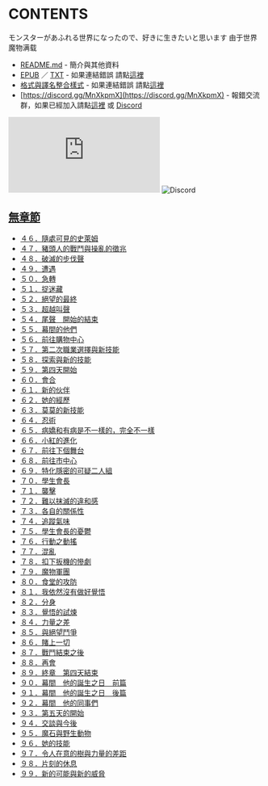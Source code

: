 # CONTENTS

モンスターがあふれる世界になったので、好きに生きたいと思います
由于世界魔物满载


- [README.md](README.md) - 簡介與其他資料
- [EPUB](https://gitlab.com/demonovel/epub-txt/blob/master/cm/%E7%94%B1%E4%BA%8E%E4%B8%96%E7%95%8C%E9%AD%94%E7%89%A9%E6%BB%A1%E8%BD%BD.epub) ／ [TXT](https://gitlab.com/demonovel/epub-txt/blob/master/cm/out/%E7%94%B1%E4%BA%8E%E4%B8%96%E7%95%8C%E9%AD%94%E7%89%A9%E6%BB%A1%E8%BD%BD.out.txt) - 如果連結錯誤 請點[這裡](https://gitlab.com/demonovel/epub-txt/tree/master)
- [格式與譯名整合樣式](https://github.com/bluelovers/node-novel/blob/master/lib/locales/%E3%83%A2%E3%83%B3%E3%82%B9%E3%82%BF%E3%83%BC%E3%81%8C%E3%81%82%E3%81%B5%E3%82%8C%E3%82%8B%E4%B8%96%E7%95%8C%E3%81%AB%E3%81%AA%E3%81%A3%E3%81%9F%E3%81%AE%E3%81%A7%E3%80%81%E5%A5%BD%E3%81%8D%E3%81%AB%E7%94%9F%E3%81%8D%E3%81%9F%E3%81%84%E3%81%A8%E6%80%9D%E3%81%84%E3%81%BE%E3%81%99.ts) - 如果連結錯誤 請點[這裡](https://github.com/bluelovers/node-novel/tree/master/lib/locales)
- [https://discord.gg/MnXkpmX](https://discord.gg/MnXkpmX) - 報錯交流群，如果已經加入請點[這裡](https://discordapp.com/channels/467794087769014273/467794088285175809) 或 [Discord](https://discordapp.com/channels/@me)


![導航目錄](https://chart.apis.google.com/chart?cht=qr&chs=150x150&chl=https://gitee.com/bluelovers/novel/blob/master/cm/モンスターがあふれる世界になったので、好きに生きたいと思います/導航目錄.md)  ![Discord](https://chart.apis.google.com/chart?cht=qr&chs=150x150&chl=https://discord.gg/MnXkpmX)




## [無章節](p0001_%E7%84%A1%E7%AB%A0%E7%AF%80)

- [４６．隨處可見的史萊姆](p0001_%E7%84%A1%E7%AB%A0%E7%AF%80/c0046_%EF%BC%94%EF%BC%96%EF%BC%8E%E9%9A%A8%E8%99%95%E5%8F%AF%E8%A6%8B%E7%9A%84%E5%8F%B2%E8%90%8A%E5%A7%86.txt)
- [４７．豬頭人的戰鬥與操亂的徵兆](p0001_%E7%84%A1%E7%AB%A0%E7%AF%80/c0047_%EF%BC%94%EF%BC%97%EF%BC%8E%E8%B1%AC%E9%A0%AD%E4%BA%BA%E7%9A%84%E6%88%B0%E9%AC%A5%E8%88%87%E6%93%8D%E4%BA%82%E7%9A%84%E5%BE%B5%E5%85%86.txt)
- [４８．破滅的步伐聲](p0001_%E7%84%A1%E7%AB%A0%E7%AF%80/c0048_%EF%BC%94%EF%BC%98%EF%BC%8E%E7%A0%B4%E6%BB%85%E7%9A%84%E6%AD%A5%E4%BC%90%E8%81%B2.txt)
- [４９．遭遇](p0001_%E7%84%A1%E7%AB%A0%E7%AF%80/c0049_%EF%BC%94%EF%BC%99%EF%BC%8E%E9%81%AD%E9%81%87.txt)
- [５０．急轉](p0001_%E7%84%A1%E7%AB%A0%E7%AF%80/c0050_%EF%BC%95%EF%BC%90%EF%BC%8E%E6%80%A5%E8%BD%89.txt)
- [５１．捉迷藏](p0001_%E7%84%A1%E7%AB%A0%E7%AF%80/c0051_%EF%BC%95%EF%BC%91%EF%BC%8E%E6%8D%89%E8%BF%B7%E8%97%8F.txt)
- [５２．絕望的最終](p0001_%E7%84%A1%E7%AB%A0%E7%AF%80/c0052_%EF%BC%95%EF%BC%92%EF%BC%8E%E7%B5%95%E6%9C%9B%E7%9A%84%E6%9C%80%E7%B5%82.txt)
- [５３．超越叫聲](p0001_%E7%84%A1%E7%AB%A0%E7%AF%80/c0053_%EF%BC%95%EF%BC%93%EF%BC%8E%E8%B6%85%E8%B6%8A%E5%8F%AB%E8%81%B2.txt)
- [５４．尾聲　開始的結束](p0001_%E7%84%A1%E7%AB%A0%E7%AF%80/c0054_%EF%BC%95%EF%BC%94%EF%BC%8E%E5%B0%BE%E8%81%B2%E3%80%80%E9%96%8B%E5%A7%8B%E7%9A%84%E7%B5%90%E6%9D%9F.txt)
- [５５．幕間的他們](p0001_%E7%84%A1%E7%AB%A0%E7%AF%80/c0055_%EF%BC%95%EF%BC%95%EF%BC%8E%E5%B9%95%E9%96%93%E7%9A%84%E4%BB%96%E5%80%91.txt)
- [５６．前往購物中心](p0001_%E7%84%A1%E7%AB%A0%E7%AF%80/c0056_%EF%BC%95%EF%BC%96%EF%BC%8E%E5%89%8D%E5%BE%80%E8%B3%BC%E7%89%A9%E4%B8%AD%E5%BF%83.txt)
- [５７．第二次職業選擇與新技能](p0001_%E7%84%A1%E7%AB%A0%E7%AF%80/c0057_%EF%BC%95%EF%BC%97%EF%BC%8E%E7%AC%AC%E4%BA%8C%E6%AC%A1%E8%81%B7%E6%A5%AD%E9%81%B8%E6%93%87%E8%88%87%E6%96%B0%E6%8A%80%E8%83%BD.txt)
- [５８．探索與新的技能](p0001_%E7%84%A1%E7%AB%A0%E7%AF%80/c0058_%EF%BC%95%EF%BC%98%EF%BC%8E%E6%8E%A2%E7%B4%A2%E8%88%87%E6%96%B0%E7%9A%84%E6%8A%80%E8%83%BD.txt)
- [５９．第四天開始](p0001_%E7%84%A1%E7%AB%A0%E7%AF%80/c0059_%EF%BC%95%EF%BC%99%EF%BC%8E%E7%AC%AC%E5%9B%9B%E5%A4%A9%E9%96%8B%E5%A7%8B.txt)
- [６０．會合](p0001_%E7%84%A1%E7%AB%A0%E7%AF%80/c0060_%EF%BC%96%EF%BC%90%EF%BC%8E%E6%9C%83%E5%90%88.txt)
- [６１．新的伙伴](p0001_%E7%84%A1%E7%AB%A0%E7%AF%80/c0061_%EF%BC%96%EF%BC%91%EF%BC%8E%E6%96%B0%E7%9A%84%E4%BC%99%E4%BC%B4.txt)
- [６２．她的經歷](p0001_%E7%84%A1%E7%AB%A0%E7%AF%80/c0062_%EF%BC%96%EF%BC%92%EF%BC%8E%E5%A5%B9%E7%9A%84%E7%B6%93%E6%AD%B7.txt)
- [６３．莫莫的新技能](p0001_%E7%84%A1%E7%AB%A0%E7%AF%80/c0063_%EF%BC%96%EF%BC%93%EF%BC%8E%E8%8E%AB%E8%8E%AB%E7%9A%84%E6%96%B0%E6%8A%80%E8%83%BD.txt)
- [６４．忍術](p0001_%E7%84%A1%E7%AB%A0%E7%AF%80/c0064_%EF%BC%96%EF%BC%94%EF%BC%8E%E5%BF%8D%E8%A1%93.txt)
- [６５．病嬌和有病是不一樣的，完全不一樣](p0001_%E7%84%A1%E7%AB%A0%E7%AF%80/c0065_%EF%BC%96%EF%BC%95%EF%BC%8E%E7%97%85%E5%AC%8C%E5%92%8C%E6%9C%89%E7%97%85%E6%98%AF%E4%B8%8D%E4%B8%80%E6%A8%A3%E7%9A%84%EF%BC%8C%E5%AE%8C%E5%85%A8%E4%B8%8D%E4%B8%80%E6%A8%A3.txt)
- [６６．小紅的進化](p0001_%E7%84%A1%E7%AB%A0%E7%AF%80/c0066_%EF%BC%96%EF%BC%96%EF%BC%8E%E5%B0%8F%E7%B4%85%E7%9A%84%E9%80%B2%E5%8C%96.txt)
- [６７．前往下個舞台](p0001_%E7%84%A1%E7%AB%A0%E7%AF%80/c0067_%EF%BC%96%EF%BC%97%EF%BC%8E%E5%89%8D%E5%BE%80%E4%B8%8B%E5%80%8B%E8%88%9E%E5%8F%B0.txt)
- [６８．前往市中心](p0001_%E7%84%A1%E7%AB%A0%E7%AF%80/c0068_%EF%BC%96%EF%BC%98%EF%BC%8E%E5%89%8D%E5%BE%80%E5%B8%82%E4%B8%AD%E5%BF%83.txt)
- [６９．特化隱密的可疑二人組](p0001_%E7%84%A1%E7%AB%A0%E7%AF%80/c0069_%EF%BC%96%EF%BC%99%EF%BC%8E%E7%89%B9%E5%8C%96%E9%9A%B1%E5%AF%86%E7%9A%84%E5%8F%AF%E7%96%91%E4%BA%8C%E4%BA%BA%E7%B5%84.txt)
- [７０．學生會長](p0001_%E7%84%A1%E7%AB%A0%E7%AF%80/c0070_%EF%BC%97%EF%BC%90%EF%BC%8E%E5%AD%B8%E7%94%9F%E6%9C%83%E9%95%B7.txt)
- [７１．襲擊](p0001_%E7%84%A1%E7%AB%A0%E7%AF%80/c0071_%EF%BC%97%EF%BC%91%EF%BC%8E%E8%A5%B2%E6%93%8A.txt)
- [７２．難以抹滅的違和感](p0001_%E7%84%A1%E7%AB%A0%E7%AF%80/c0072_%EF%BC%97%EF%BC%92%EF%BC%8E%E9%9B%A3%E4%BB%A5%E6%8A%B9%E6%BB%85%E7%9A%84%E9%81%95%E5%92%8C%E6%84%9F.txt)
- [７３．各自的關係性](p0001_%E7%84%A1%E7%AB%A0%E7%AF%80/c0073_%EF%BC%97%EF%BC%93%EF%BC%8E%E5%90%84%E8%87%AA%E7%9A%84%E9%97%9C%E4%BF%82%E6%80%A7.txt)
- [７４．追蹤氣味](p0001_%E7%84%A1%E7%AB%A0%E7%AF%80/c0074_%EF%BC%97%EF%BC%94%EF%BC%8E%E8%BF%BD%E8%B9%A4%E6%B0%A3%E5%91%B3.txt)
- [７５．學生會長的憂鬱](p0001_%E7%84%A1%E7%AB%A0%E7%AF%80/c0075_%EF%BC%97%EF%BC%95%EF%BC%8E%E5%AD%B8%E7%94%9F%E6%9C%83%E9%95%B7%E7%9A%84%E6%86%82%E9%AC%B1.txt)
- [７６．行動之動搖](p0001_%E7%84%A1%E7%AB%A0%E7%AF%80/c0076_%EF%BC%97%EF%BC%96%EF%BC%8E%E8%A1%8C%E5%8B%95%E4%B9%8B%E5%8B%95%E6%90%96.txt)
- [７７．混亂](p0001_%E7%84%A1%E7%AB%A0%E7%AF%80/c0077_%EF%BC%97%EF%BC%97%EF%BC%8E%E6%B7%B7%E4%BA%82.txt)
- [７８．扣下扳機的慘劇](p0001_%E7%84%A1%E7%AB%A0%E7%AF%80/c0078_%EF%BC%97%EF%BC%98%EF%BC%8E%E6%89%A3%E4%B8%8B%E6%89%B3%E6%A9%9F%E7%9A%84%E6%85%98%E5%8A%87.txt)
- [７９．魔物軍團](p0001_%E7%84%A1%E7%AB%A0%E7%AF%80/c0079_%EF%BC%97%EF%BC%99%EF%BC%8E%E9%AD%94%E7%89%A9%E8%BB%8D%E5%9C%98.txt)
- [８０．食堂的攻防](p0001_%E7%84%A1%E7%AB%A0%E7%AF%80/c0080_%EF%BC%98%EF%BC%90%EF%BC%8E%E9%A3%9F%E5%A0%82%E7%9A%84%E6%94%BB%E9%98%B2.txt)
- [８１．我依然沒有做好覺悟](p0001_%E7%84%A1%E7%AB%A0%E7%AF%80/c0081_%EF%BC%98%EF%BC%91%EF%BC%8E%E6%88%91%E4%BE%9D%E7%84%B6%E6%B2%92%E6%9C%89%E5%81%9A%E5%A5%BD%E8%A6%BA%E6%82%9F.txt)
- [８２．分身](p0001_%E7%84%A1%E7%AB%A0%E7%AF%80/c0082_%EF%BC%98%EF%BC%92%EF%BC%8E%E5%88%86%E8%BA%AB.txt)
- [８３．覺悟的試煉](p0001_%E7%84%A1%E7%AB%A0%E7%AF%80/c0083_%EF%BC%98%EF%BC%93%EF%BC%8E%E8%A6%BA%E6%82%9F%E7%9A%84%E8%A9%A6%E7%85%89.txt)
- [８４．力量之差](p0001_%E7%84%A1%E7%AB%A0%E7%AF%80/c0084_%EF%BC%98%EF%BC%94%EF%BC%8E%E5%8A%9B%E9%87%8F%E4%B9%8B%E5%B7%AE.txt)
- [８５．與絕望鬥爭](p0001_%E7%84%A1%E7%AB%A0%E7%AF%80/c0085_%EF%BC%98%EF%BC%95%EF%BC%8E%E8%88%87%E7%B5%95%E6%9C%9B%E9%AC%A5%E7%88%AD.txt)
- [８６．賭上一切](p0001_%E7%84%A1%E7%AB%A0%E7%AF%80/c0086_%EF%BC%98%EF%BC%96%EF%BC%8E%E8%B3%AD%E4%B8%8A%E4%B8%80%E5%88%87.txt)
- [８７．戰鬥結束之後](p0001_%E7%84%A1%E7%AB%A0%E7%AF%80/c0087_%EF%BC%98%EF%BC%97%EF%BC%8E%E6%88%B0%E9%AC%A5%E7%B5%90%E6%9D%9F%E4%B9%8B%E5%BE%8C.txt)
- [８８．再會](p0001_%E7%84%A1%E7%AB%A0%E7%AF%80/c0088_%EF%BC%98%EF%BC%98%EF%BC%8E%E5%86%8D%E6%9C%83.txt)
- [８９．終章　第四天結束](p0001_%E7%84%A1%E7%AB%A0%E7%AF%80/c0089_%EF%BC%98%EF%BC%99%EF%BC%8E%E7%B5%82%E7%AB%A0%E3%80%80%E7%AC%AC%E5%9B%9B%E5%A4%A9%E7%B5%90%E6%9D%9F.txt)
- [９０．幕間　他的誕生之日　前篇](p0001_%E7%84%A1%E7%AB%A0%E7%AF%80/c0090_%EF%BC%99%EF%BC%90%EF%BC%8E%E5%B9%95%E9%96%93%E3%80%80%E4%BB%96%E7%9A%84%E8%AA%95%E7%94%9F%E4%B9%8B%E6%97%A5%E3%80%80%E5%89%8D%E7%AF%87.txt)
- [９１．幕間　他的誕生之日　後篇](p0001_%E7%84%A1%E7%AB%A0%E7%AF%80/c0091_%EF%BC%99%EF%BC%91%EF%BC%8E%E5%B9%95%E9%96%93%E3%80%80%E4%BB%96%E7%9A%84%E8%AA%95%E7%94%9F%E4%B9%8B%E6%97%A5%E3%80%80%E5%BE%8C%E7%AF%87.txt)
- [９２．幕間　他的同事們](p0001_%E7%84%A1%E7%AB%A0%E7%AF%80/c0092_%EF%BC%99%EF%BC%92%EF%BC%8E%E5%B9%95%E9%96%93%E3%80%80%E4%BB%96%E7%9A%84%E5%90%8C%E4%BA%8B%E5%80%91.txt)
- [９３．第五天的開始](p0001_%E7%84%A1%E7%AB%A0%E7%AF%80/c0093_%EF%BC%99%EF%BC%93%EF%BC%8E%E7%AC%AC%E4%BA%94%E5%A4%A9%E7%9A%84%E9%96%8B%E5%A7%8B.txt)
- [９４．交談與今後](p0001_%E7%84%A1%E7%AB%A0%E7%AF%80/c0094_%EF%BC%99%EF%BC%94%EF%BC%8E%E4%BA%A4%E8%AB%87%E8%88%87%E4%BB%8A%E5%BE%8C.txt)
- [９５．魔石與野生動物](p0001_%E7%84%A1%E7%AB%A0%E7%AF%80/c0095_%EF%BC%99%EF%BC%95%EF%BC%8E%E9%AD%94%E7%9F%B3%E8%88%87%E9%87%8E%E7%94%9F%E5%8B%95%E7%89%A9.txt)
- [９６．她的技能](p0001_%E7%84%A1%E7%AB%A0%E7%AF%80/c0096_%EF%BC%99%EF%BC%96%EF%BC%8E%E5%A5%B9%E7%9A%84%E6%8A%80%E8%83%BD.txt)
- [９７．令人在意的樹與力量的差距](p0001_%E7%84%A1%E7%AB%A0%E7%AF%80/c0097_%EF%BC%99%EF%BC%97%EF%BC%8E%E4%BB%A4%E4%BA%BA%E5%9C%A8%E6%84%8F%E7%9A%84%E6%A8%B9%E8%88%87%E5%8A%9B%E9%87%8F%E7%9A%84%E5%B7%AE%E8%B7%9D.txt)
- [９８．片刻的休息](p0001_%E7%84%A1%E7%AB%A0%E7%AF%80/c0098_%EF%BC%99%EF%BC%98%EF%BC%8E%E7%89%87%E5%88%BB%E7%9A%84%E4%BC%91%E6%81%AF.txt)
- [９９．新的可能與新的威脅](p0001_%E7%84%A1%E7%AB%A0%E7%AF%80/c0099_%EF%BC%99%EF%BC%99%EF%BC%8E%E6%96%B0%E7%9A%84%E5%8F%AF%E8%83%BD%E8%88%87%E6%96%B0%E7%9A%84%E5%A8%81%E8%84%85.txt)

